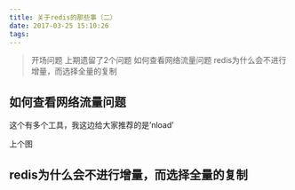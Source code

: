```yaml
---
title: 关于redis的那些事（二）
date: 2017-03-25 15:10:26
tags:
---
```

> 开场问题
> 上期遗留了2个问题
> 如何查看网络流量问题
> redis为什么会不进行增量，而选择全量的复制

## 如何查看网络流量问题
这个有多个工具，我这边给大家推荐的是’nload’

上个图

## redis为什么会不进行增量，而选择全量的复制

